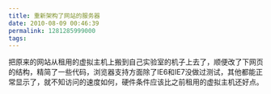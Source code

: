 ```yaml
---
title: 重新架构了网站的服务器
date: 2010-08-09 00:46:39
permalink: 1281285999000
tags: 
---
```


把原来的网站从租用的虚拟主机上搬到自己实验室的机子上去了，顺便改了下网页的结构，精简了一些代码，浏览器支持方面除了IE6和IE7没做过测试，其他都能正常显示了，就不知访问的速度如何，硬件条件应该比之前租用的虚拟主机还好点。